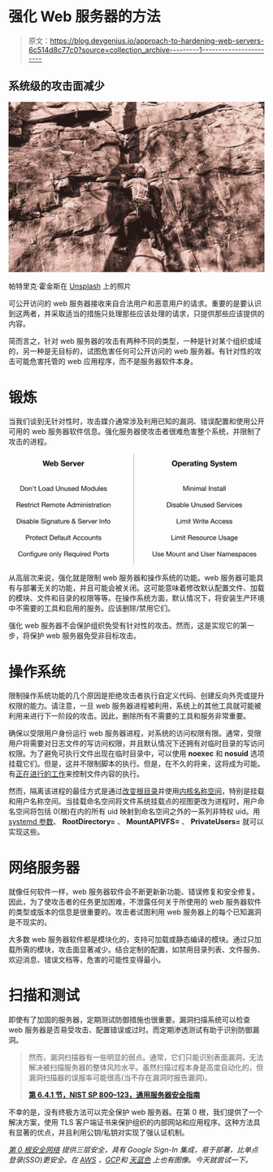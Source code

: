 # 强化 Web 服务器的方法

> 原文：<https://blog.devgenius.io/approach-to-hardening-web-servers-6c514d8c77c0?source=collection_archive---------1----------------------->

## 系统级的攻击面减少

![](img/a5cecb3c361e27629eb3c136f1c71398.png)

帕特里克·霍金斯在 [Unsplash](https://unsplash.com?utm_source=medium&utm_medium=referral) 上的照片

可公开访问的 web 服务器接收来自合法用户和恶意用户的请求。重要的是要认识到这两者，并采取适当的措施只处理那些应该处理的请求，只提供那些应该提供的内容。

简而言之，针对 web 服务器的攻击有两种不同的类型，一种是针对某个组织或域的，另一种是无目标的，试图危害任何可公开访问的 web 服务器。有针对性的攻击可能危害托管的 web 应用程序，而不是服务器软件本身。

# 锻炼

当我们谈到无针对性时，攻击媒介通常涉及利用已知的漏洞、错误配置和使用公开可用的 web 服务器软件信息。强化服务器使攻击者很难危害整个系统，并限制了攻击的进程。

![](img/bdb8af644a9e4c2037a7aa8d60597955.png)

从高层次来说，强化就是限制 web 服务器和操作系统的功能。web 服务器可能具有与部署无关的功能，并且可能会被关闭。这可能意味着修改默认配置文件、加载的模块、文件和目录的权限等等。在操作系统方面，默认情况下，将安装生产环境中不需要的工具和启用的服务。应该删除/禁用它们。

强化 web 服务器不会保护组织免受有针对性的攻击。然而，这是实现它的第一步，将保护 web 服务器免受非目标攻击。

# 操作系统

限制操作系统功能的几个原因是拒绝攻击者执行自定义代码、创建反向外壳或提升权限的能力。请注意，一旦 web 服务器进程被利用，系统上的其他工具就可能被利用来进行下一阶段的攻击。因此，删除所有不需要的工具和服务非常重要。

确保以受限用户身份运行 web 服务器进程，对系统的访问权限有限。通常，受限用户将需要对日志文件的写访问权限，并且默认情况下还拥有对临时目录的写访问权限。为了避免可执行文件出现在临时目录中，可以使用 **noexec** 和 **nosuid** 选项挂载它们。但是，这并不限制脚本的执行。但是，在不久的将来，这将成为可能。有[正在进行的工作](https://lwn.net/Articles/832959/)来控制文件内容的执行。

然而，隔离该进程的最佳方式是通过[改变根目录](https://www.man7.org/linux/man-pages/man1/chroot.1.html)并使用[内核名称空间](https://lwn.net/Articles/531114/)，特别是挂载和用户名称空间。当挂载命名空间将文件系统挂载点的视图更改为进程时，用户命名空间将包括 0(根)在内的所有 uid 映射到命名空间之外的一系列非特权 uid。用 [systemd 参数](https://www.man7.org/linux/man-pages/man5/systemd.exec.5.html)、 **RootDirectory=** 、 **MountAPIVFS=** 、 **PrivateUsers=** 就可以实现这些。

# 网络服务器

就像任何软件一样，web 服务器软件会不断更新新功能、错误修复和安全修复。因此，为了使攻击者的任务更加困难，不泄露任何关于所使用的 web 服务器软件的类型或版本的信息是很重要的。攻击者试图利用 web 服务器上的每个已知漏洞是不现实的。

大多数 web 服务器软件都是模块化的，支持可加载或静态编译的模块。通过只加载所需的模块，攻击面显著减少。结合定制的配置，如禁用目录列表、文件服务、欢迎消息、错误文档等，危害的可能性变得最小。

# 扫描和测试

即使有了加固的服务器，定期测试防御措施也很重要。漏洞扫描系统可以检查 web 服务器是否易受攻击、配置错误或过时。而定期渗透测试有助于识别防御漏洞。

> 然而，漏洞扫描器有一些明显的弱点。通常，它们只能识别表面漏洞，无法解决被扫描服务器的整体风险水平。虽然扫描过程本身是高度自动化的，但漏洞扫描器的误报率可能很高(当不存在漏洞时报告漏洞)。
> 
> [**第 6.4.1 节，NIST SP 800–123，通用服务器安全指南**](https://csrc.nist.gov/publications/detail/sp/800-123/final)

不幸的是，没有终极方法可以完全保护 web 服务器。在第 0 根，我们提供了一个解决方案，使用 TLS 客户端证书来保护组织的内部网站和应用程序。这种方法具有显著的优点，并且利用公钥/私钥对实现了强认证机制。

[*第 0 根安全网络*](https://www.0snet.com/) *提供三层安全，具有 Google Sign-In 集成，易于部署，比单点登录(SSO)更安全。在* [*AWS*](https://0snet.info/#install.aws) *，*[*GCP*](https://0snet.info/#install.gcp)*和* [*天蓝色*](https://0snet.info/#install.azu) *上也有图像。今天就尝试一下。*